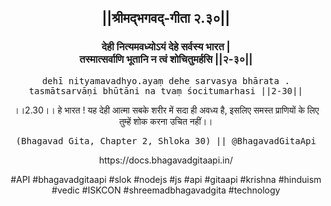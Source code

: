 <center><h2>||श्रीमद्‍भगवद्‍-गीता २.३०||</h2>
<h3>देही नित्यमवध्योऽयं देहे सर्वस्य भारत |<br/>तस्मात्सर्वाणि भूतानि न त्वं शोचितुमर्हसि ||२-३०||</h3>
<pre>dehī nityamavadhyo.ayaṃ dehe sarvasya bhārata .<br/>tasmātsarvāṇi bhūtāni na tvaṃ śocitumarhasi ||2-30||</pre>
<p>।।2.30।। हे भारत ! यह देही आत्मा सबके शरीर में सदा ही अवध्य है, इसलिए समस्त प्राणियों के लिए तुम्हें शोक करना उचित नहीं।।</p>
<pre>(Bhagavad Gita, Chapter 2, Shloka 30) || @BhagavadGitaApi</pre><p>https://docs.bhagavadgitaapi.in/</p><p>#API #bhagavadgitaapi #slok #nodejs #js #api #gitaapi #krishna #hinduism #vedic #ISKCON #shreemadbhagavadgita #technology</p></center>